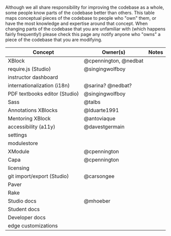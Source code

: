 Although we all share responsibility for improving the codebase as a whole, some people know parts of the codebase better than others. This table maps conceptual pieces of the codebase to people who "own" them, or have the most knowledge and expertise around that concept. When changing parts of the codebase that you are unfamiliar with (which happens fairly frequently!) please check this page any notify anyone who "owns" a piece of the codebase that you are modifying.

Concept | Owner(s) | Notes
--------|----------|-------
XBlock  | @cpennington, @nedbat |
require.js (Studio) | @singingwolfboy |
instructor dashboard | |
internationalization (i18n) | @sarina? @nedbat? |
PDF textbooks editor (Studio) | @singingwolfboy |
Sass | @talbs |
Annotations XBlocks | @lduarte1991 |
Mentoring XBlock | @antoviaque |
accessibility (a11y) | @davestgermain |
settings | |
modulestore | |
XModule | @cpennington |
Capa | @cpennington |
licensing | |
git import/export (Studio) | @carsongee |
Paver | |
Rake | |
Studio docs | @mhoeber |
Student docs | |
Developer docs | |
edge customizations | |